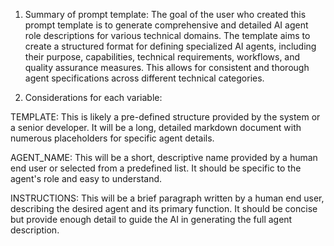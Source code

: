 1. Summary of prompt template:
The goal of the user who created this prompt template is to generate comprehensive and detailed AI agent role descriptions for various technical domains. The template aims to create a structured format for defining specialized AI agents, including their purpose, capabilities, technical requirements, workflows, and quality assurance measures. This allows for consistent and thorough agent specifications across different technical categories.

2. Considerations for each variable:

TEMPLATE: This is likely a pre-defined structure provided by the system or a senior developer. It will be a long, detailed markdown document with numerous placeholders for specific agent details.

AGENT_NAME: This will be a short, descriptive name provided by a human end user or selected from a predefined list. It should be specific to the agent's role and easy to understand.

INSTRUCTIONS: This will be a brief paragraph written by a human end user, describing the desired agent and its primary function. It should be concise but provide enough detail to guide the AI in generating the full agent description.